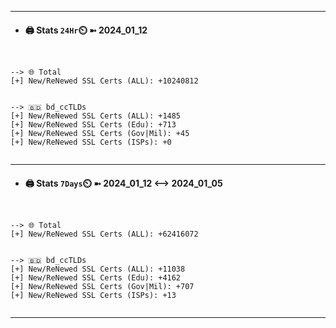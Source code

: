 

---
- #### 🖨️ **Stats** `24Hr`⏲️ ➼ 2024_01_12
```console


--> 🌐 Total
[+] New/ReNewed SSL Certs (ALL): +10240812


--> 🇧🇩 bd_ccTLDs
[+] New/ReNewed SSL Certs (ALL): +1485
[+] New/ReNewed SSL Certs (Edu): +713
[+] New/ReNewed SSL Certs (Gov|Mil): +45
[+] New/ReNewed SSL Certs (ISPs): +0


```

---
- #### 🖨️ **Stats** `7Days`⏲️ ➼ 2024_01_12 <--> 2024_01_05
```console


--> 🌐 Total
[+] New/ReNewed SSL Certs (ALL): +62416072


--> 🇧🇩 bd_ccTLDs
[+] New/ReNewed SSL Certs (ALL): +11038
[+] New/ReNewed SSL Certs (Edu): +4162
[+] New/ReNewed SSL Certs (Gov|Mil): +707
[+] New/ReNewed SSL Certs (ISPs): +13


```

---

